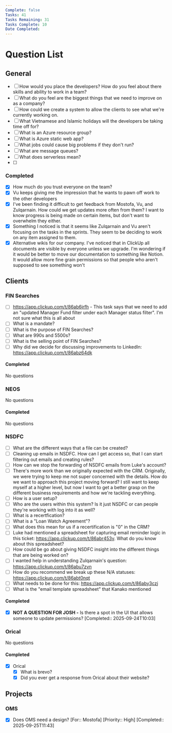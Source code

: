 ```yaml
---
Complete: false
Tasks: 41
Tasks Remaining: 31
Tasks Complete: 10
Date Completed:
---
```

# Question List

## General

- [ ] How would you place the developers? How do you feel about there skills and ability to work in a team?
- [ ] What do you feel are the biggest things that we need to improve on as a company?
- [ ] How could we create a system to allow the clients to see what we're currently working on.
- [ ] What Vietnamese and Islamic holidays will the developers be taking time off for?
- [ ] What is an Azure resource group?
- [ ] What is Azure static web app?
- [ ] What jobs could cause big problems if they don't run?
- [ ] What are message queues?
- [ ] What does serverless mean?
- [ ] 

### Completed

- [x] How much do you trust everyone on the team?
- [x] Vu keeps giving me the impression that he wants to pawn off work to the other developers
- [x] I've been finding it difficult to get feedback from Mostofa, Vu, and Zulqarnain. How could we get updates more often from them? I want to know progress is being made on certain items, but don't want to overwhelm they either.
- [x] Something I noticed is that it seems like Zulqarnain and Vu aren't focusing on the tasks in the sprints. They seem to be deciding to work on any item assigned to them.
- [x] Alternative wikis for our company. I've noticed that in ClickUp all documents are visible by everyone unless we upgrade. I'm wondering if it would be better to move our documentation to something like Notion. It would allow more fine grain permissions so that people who aren't supposed to see something won't

## Clients
### FIN Searches

- [ ] https://app.clickup.com/t/86ab6jrfh - This task says that we need to add an "updated Manager Fund filter under each Manager status filter". I'm not sure what this is all about
- [ ] What is a mandate?
- [ ] What is the purpose of FIN Searches?
- [ ] What are 990s and 5500s?
- [ ] What is the selling point of FIN Searches?
- [ ] Why did we decide for discussing improvements to LinkedIn: https://app.clickup.com/t/86abz64dk

#### Completed

<span class="placeholder">No questions</span>

### NEOS

<span class="placeholder">No questions</span>

#### Completed

<span class="placeholder">No questions</span>

### NSDFC

- [ ] What are the different ways that a file can be created?
- [ ] Cleaning up emails in NSDFC. How can I get access so, that I can start filtering out emails and creating rules?
- [ ] How can we stop the forwarding of NSDFC emails from Luke's account?
- [ ] There's more work than we originally expected with the CRM. Originally, we were trying to keep me not super concerned with the details. How do we want to approach this project moving forward? I still want to keep myself at a higher level, but now I want to get a better grasp on the different business requirements and how we're tackling everything.
- [ ] How is a user setup?
- [ ] Who are the users within this system? Is it just NSDFC or can people they're working with log into it as well?
- [ ] What is a recertfication?
- [ ] What is a "Loan Watch Agreement"?
- [ ] What does this mean for us if a recertification is "0" in the CRM?
- [ ] Luke had mentioned a spreadsheet for capturing email reminder logic in this ticket: https://app.clickup.com/t/86abr453v. What do you know about this spreadsheet?
- [ ] How could be go about giving NSDFC insight into the different things that are being worked on?
- [ ] I wanted help in understanding Zulqarnain's question: https://app.clickup.com/t/86abu7zvn
- [ ] How do you recommend we break up these N/A statuses: https://app.clickup.com/t/86abt0nqt
- [ ] What needs to be done for this: https://app.clickup.com/t/86aby3czj
- [ ] What is the "email template spreadsheet" that Kanako mentioned

#### Completed

- [x] **NOT A QUESTION FOR JOSH -** Is there a spot in the UI that allows someone to update permissions? [Completed:: 2025-09-24T10:03]

### Orical

<span class="placeholder">No questions</span>

#### Completed

- [x] Orical
    - [x] What is brevo?
    - [x] Did you ever get a response from Orical about their website?

## Projects
### OMS

- [x] Does OMS need a design? [For:: Mostofa] [Priority:: High] [Completed:: 2025-09-25T11:43]
